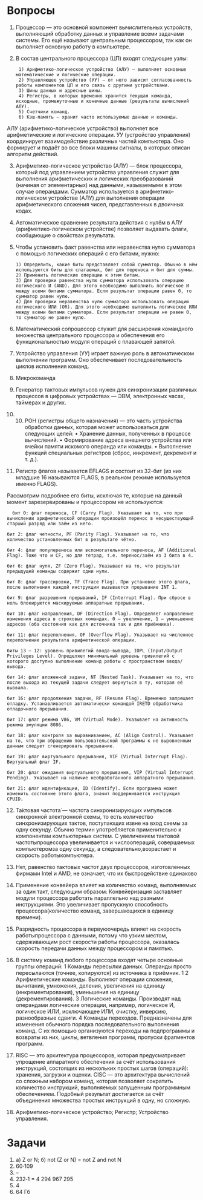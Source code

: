 # Вопросы
1.  Процессор — это основной компонент вычислительных устройств, выполняющий обработку данных и управление всеми задачами системы. Его ещё называют центральным процессором, так как он выполняет основную работу в компьютере.

2. В состав центрального процессора (ЦП) входят следующие узлы:

        1) Арифметико-логическое устройство (АЛУ) — выполняет основные математические и логические операции.
        2) Управляющее устройство (УУ) — от него зависит согласованность работы компонентов ЦП и его связь с другими устройствами.
        3) Шины данных и адресные шины.
        4) Регистры, в которых временно хранится текущая команда, исходные, промежуточные и конечные данные (результаты вычислений АЛУ).
        5) Счетчики команд.
        6) Кэш-память — хранит часто используемые данные и команды.
АЛУ (арифметико-логическое устройство) выполняет все арифметические и логические операции.
УУ (устройство управления) координирует взаимодействие различных частей компьютера. Оно формирует и подаёт во все блоки машины сигналы, в которых описан алгоритм действий.

3. Арифметико-логическое устройство (АЛУ) — блок процессора, который под управлением устройства управления служит для выполнения арифметических и логических преобразований (начиная от элементарных) над данными, называемыми в этом случае операндами. Сумматор используется в арифметико-логическом устройстве (АЛУ) для выполнения операции арифметического сложения чисел, представленных в двоичных кодах.

4. Автоматическое сравнение результата действия с нулём в АЛУ (арифметико-логическом устройстве) позволяет выдавать флаги, сообщающие о свойствах результата.

5. Чтобы установить факт равенства или неравенства нулю сумматора с помощью логических операций с его битами, нужно: 

       1) Определить, какие биты представляет собой сумматор. Обычно в нём используются биты для слагаемых, бит для переноса и бит для суммы. 
       2) Применить логические операции к этим битам. 
       3) Для проверки равенства нулю сумматора использовать операцию логического И (AND). Для этого необходимо выполнить логическое И между всеми битами сумматора. Если результат операции равен 0, то сумматор равен нулю. 
       4) Для проверки неравенства нулю сумматора использовать операцию логического ИЛИ (OR). Для этого необходимо выполнить логическое ИЛИ между всеми битами сумматора. Если результат операции не равен 0, то сумматор не равен нулю.

6. Математический сопроцессор служит для расширения командного множества центрального процессора и обеспечения его функциональностью модуля операций с плавающей запятой.

7. Устройство управления (УУ) играет важную роль в автоматическом выполнении программ. Оно обеспечивает последовательность циклов исполнения команд.

8. Микрокоманда

9. Генератор тактовых импульсов нужен для синхронизации различных процессов в цифровых устройствах — ЭВМ, электронных часах, таймерах и других.

10. 10) РОН (регистры общего назначения) — это часть устройства обработки данных, которая может использоваться для следующих целей: 
 • Хранение данных, полученных в процессе вычислений. 
 • Формирование адреса внешнего устройства или ячейки памяти искомого операнда или команды. 
 • Выполнение функций специальных регистров (сброс, инкремент, декремент и т. д.). 

11. Регистр флагов называется EFLAGS и состоит из 32-бит (из них младшие 16 называются FLAGS, в реальном режиме используется именно FLAGS).

Рассмотрим подробнее его биты, исключая те, которые на данный момент зарезервированы и процессором не используются:

      бит 0: флаг переноса, CF (Carry Flag). Указывает на то, что при вычислении арифметической операции произошёл перенос в несуществующий старший разряд или заём из него.

    бит 2: флаг четности, PF (Parity Flag). Указывает на то, что количество установленных бит в результате чётно.

    бит 4: флаг полупереноса или вспомогательного переноса, AF (Additional Flag). Тоже что и CF, но для тетрад, т.е. перенос/заём из 3 бита в 4.

    бит 6: флаг нуля, ZF (Zero Flag). Указывает на то, что результат предыдущей команды содержит одни нули.

    бит 8: флаг трассировки, TF (Trace Flag). При установке этого флага, после выполнения каждой инструкции вызывается прерывание INT 1.

    бит 9: флаг разрешения прерываний, IF (Interrupt Flag). При сбросе в ноль блокируются маскируемые аппаратные прерывания.

    бит 10: флаг направления, DF (Direction Flag). Определяет направление изменения адреса в строковых командах. 0 – увеличение, 1 – уменьшение адресов (оба состояния как для источника так и для приёмника).

    бит 11: флаг переполнения, OF (Overflow Flag). Указывает на численное переполнение результата арифметической операции.

    биты 13 – 12: уровень привилегий ввода-вывода, IOPL (Input/Output Privileges Level). Определяет минимальный уровень привилегий с которого доступно выполнение команд работы с пространством ввода/вывода.

    бит 14: флаг вложенной задачи, NT (Nested Task). Указывает на то, что после выхода из текущей задачи следует вернуться в ту, которая её вызвала.

    бит 16: флаг продолжения задачи, RF (Resume Flag). Временно запрещает отладку. Устанавливается автоматически командой IRETD обработчика отладочного прерывания.

    бит 17: флаг режима V86, VM (Virtual Mode). Указывает на активность режима эмуляции 8086.

    бит 18: флаг контроля за выравниванием, АС (Align Control). Указывает на то, что при обращению пользовательской программы к не выровненным данным следует сгенерировать прерывание.

    бит 19: флаг виртуального прерывания, VIF (Virtual Interrupt Flag). Виртуальный флаг IF.

    бит 20: флаг ожидания виртуального прерывания, VIP (Virtual Interrupt Pending). Указывает на наличие необработанного аппаратного прерывания.

    бит 21: флаг идентификации, ID (Identify). Если программа может изменить состояние этого флага, значит поддерживается инструкция CPUID.



12. Та́ктовая частота́ — частота синхронизирующих импульсов синхронной электронной схемы, то есть количество синхронизирующих тактов, поступающих извне на вход схемы за одну секунду. Обычно термин употребляется применительно к компонентам компьютерных систем.
С увеличением тактовой частотыпроцессора увеличивается и числоопераций, совершаемых компьютеромза одну секунду, а следовательно,возрастает и скорость работыкомпьютера.

13. Нет, равенство тактовых частот двух процессоров, изготовленных фирмами Intel и AMD, не означает, что их быстродействие одинаково

14. Применение конвейера влияет на количество команд, выполняемых за один такт, следующим образом:
Конвейеризация заставляет модули процессора работать параллельно над разными инструкциями. Это увеличивает пропускную способность процессора(количество команд, завершающихся в единицу времени). 

15. Разрядность процессора в первуюочередь влияет на скорость работыпроцессора с данными, потому что узким местом, сдерживающим рост скорости работы процессора, оказалась скорость передачи данных между процессором и памятью.

16. В систему команд любого процессора входят четыре основные группы операций: 
 1 Команды пересылки данных. Операнды просто пересылаются (точнее, копируются) из источника в приёмник. 1
 2 Арифметические команды. Выполняют операции сложения, вычитания, умножения, деления, увеличения на единицу (инкрементирования), уменьшения на единицу (декрементирования). 
 3 Логические команды. Производят над операндами логические операции, например, логическое И, логическое ИЛИ, исключающее ИЛИ, очистку, инверсию, разнообразные сдвиги. 
 4 Команды переходов. Предназначены для изменения обычного порядка последовательного выполнения команд. С их помощью организуются переходы на подпрограммы и возвраты из них, циклы, ветвления программ, пропуски фрагментов программ. 

17. RISC — это архитектура процессоров, которая предусматривает упрощение аппаратного обеспечения за счёт использования инструкций, состоящих из нескольких простых шагов (операций): хранения, загрузки и оценки.
CISC — это архитектура вычислений со сложным набором команд, которая позволяет сократить количество инструкций, выполняемых запущенным программным обеспечением. Подобный результат достигается за счёт объединения множества простых инструкций в одну, но сложную.

18. Арифметико-логическое устройство;
Регистр;
Устройство управления.

# Задачи
1. а) Z or N;    б) not (Z or N) = not Z and not N 
2. 60⋅109 
3. – 
4. 232‐1 = 4 294 967 295 
5. 4 
6. 64 Гб
